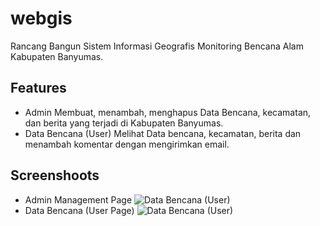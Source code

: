 
# webgis

Rancang Bangun Sistem Informasi Geografis Monitoring Bencana Alam Kabupaten Banyumas.

## Features
- Admin
 Membuat, menambah, menghapus Data Bencana, kecamatan, dan berita yang terjadi di Kabupaten Banyumas.
- Data Bencana (User)
Melihat Data bencana, kecamatan, berita dan menambah komentar dengan mengirimkan email.

## Screenshoots
- Admin Management Page
![Data Bencana (User)]()
- Data Bencana (User Page)
![Data Bencana (User)]()